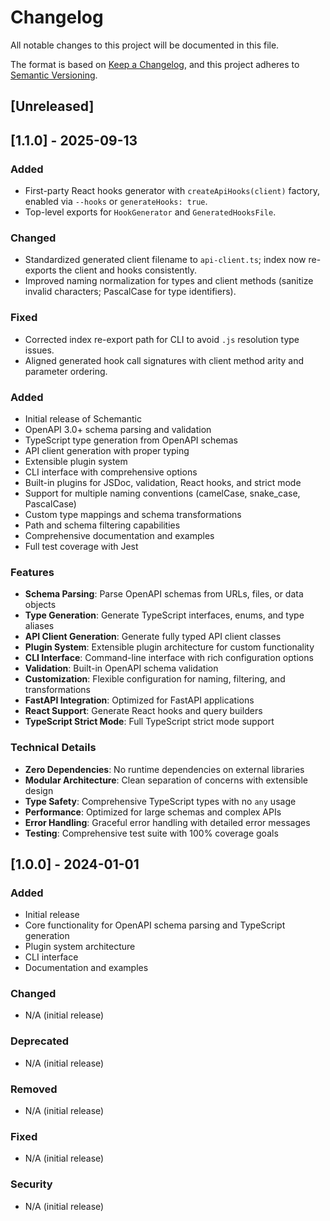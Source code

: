 # Changelog

All notable changes to this project will be documented in this file.

The format is based on [Keep a Changelog](https://keepachangelog.com/en/1.0.0/),
and this project adheres to [Semantic Versioning](https://semver.org/spec/v2.0.0.html).

## [Unreleased]

## [1.1.0] - 2025-09-13

### Added

- First-party React hooks generator with `createApiHooks(client)` factory, enabled via `--hooks` or `generateHooks: true`.
- Top-level exports for `HookGenerator` and `GeneratedHooksFile`.

### Changed

- Standardized generated client filename to `api-client.ts`; index now re-exports the client and hooks consistently.
- Improved naming normalization for types and client methods (sanitize invalid characters; PascalCase for type identifiers).

### Fixed

- Corrected index re-export path for CLI to avoid `.js` resolution type issues.
- Aligned generated hook call signatures with client method arity and parameter ordering.

### Added

- Initial release of Schemantic
- OpenAPI 3.0+ schema parsing and validation
- TypeScript type generation from OpenAPI schemas
- API client generation with proper typing
- Extensible plugin system
- CLI interface with comprehensive options
- Built-in plugins for JSDoc, validation, React hooks, and strict mode
- Support for multiple naming conventions (camelCase, snake_case, PascalCase)
- Custom type mappings and schema transformations
- Path and schema filtering capabilities
- Comprehensive documentation and examples
- Full test coverage with Jest

### Features

- **Schema Parsing**: Parse OpenAPI schemas from URLs, files, or data objects
- **Type Generation**: Generate TypeScript interfaces, enums, and type aliases
- **API Client Generation**: Generate fully typed API client classes
- **Plugin System**: Extensible plugin architecture for custom functionality
- **CLI Interface**: Command-line interface with rich configuration options
- **Validation**: Built-in OpenAPI schema validation
- **Customization**: Flexible configuration for naming, filtering, and transformations
- **FastAPI Integration**: Optimized for FastAPI applications
- **React Support**: Generate React hooks and query builders
- **TypeScript Strict Mode**: Full TypeScript strict mode support

### Technical Details

- **Zero Dependencies**: No runtime dependencies on external libraries
- **Modular Architecture**: Clean separation of concerns with extensible design
- **Type Safety**: Comprehensive TypeScript types with no `any` usage
- **Performance**: Optimized for large schemas and complex APIs
- **Error Handling**: Graceful error handling with detailed error messages
- **Testing**: Comprehensive test suite with 100% coverage goals

## [1.0.0] - 2024-01-01

### Added

- Initial release
- Core functionality for OpenAPI schema parsing and TypeScript generation
- Plugin system architecture
- CLI interface
- Documentation and examples

### Changed

- N/A (initial release)

### Deprecated

- N/A (initial release)

### Removed

- N/A (initial release)

### Fixed

- N/A (initial release)

### Security

- N/A (initial release)
